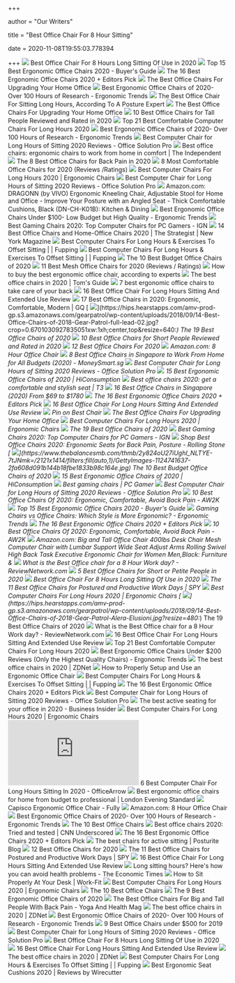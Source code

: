 +++
        
author = "Our Writers"
        
title = "Best Office Chair For 8 Hour Sitting"
        
date = 2020-11-08T19:55:03.778394
        
+++
[ ![](https://thebestbuyguide.com/wp-content/uploads/2020/03/Best-office-chair-for-8-hours-long-sitting.jpg)](https://thebestbuyguide.com/wp-content/uploads/2020/03/Best-office-chair-for-8-hours-long-sitting.jpg) Best Office Chair For 8 Hours Long Sitting Of Use in 2020
[ ![](https://www.republiclab.com/wp-content/uploads/2017/08/best-ergonomic-office-chairs-thumbnail.jpg)](https://www.republiclab.com/wp-content/uploads/2017/08/best-ergonomic-office-chairs-thumbnail.jpg) Top 15 Best Ergonomic Office Chairs 2020 - Buyer's Guide
[ ![](https://i.ytimg.com/vi/7YVTS6Yj4Co/maxresdefault.jpg)](https://i.ytimg.com/vi/7YVTS6Yj4Co/maxresdefault.jpg) The 16 Best Ergonomic Office Chairs 2020 + Editors Pick
[ ![](https://specials-images.forbesimg.com/imageserve/5eea485bdb3b680006a1e736/960x0.jpg?cropX1=0&cropX2=800&cropY1=233&cropY2=766)](https://specials-images.forbesimg.com/imageserve/5eea485bdb3b680006a1e736/960x0.jpg?cropX1=0&cropX2=800&cropY1=233&cropY2=766) The Best Office Chairs For Upgrading Your Home Office
[ ![](http://ergonomictrends.com/wp-content/uploads/2017/07/best-office-chairs-reviews-1.png)](http://ergonomictrends.com/wp-content/uploads/2017/07/best-office-chairs-reviews-1.png) Best Ergonomic Office Chairs of 2020- Over 100 Hours of Research - Ergonomic  Trends
[ ![](https://wholebodyrevolution.com/wp-content/uploads/2019/10/AdobeStock_113423452.jpeg)](https://wholebodyrevolution.com/wp-content/uploads/2019/10/AdobeStock_113423452.jpeg) The Best Office Chair For Sitting Long Hours, According To A Posture Expert
[ ![](https://specials-images.forbesimg.com/imageserve/5eea4c646ef66b0006115584/0x800.jpg?cropX1=0&cropX2=1049&cropY1=0&cropY2=1192)](https://specials-images.forbesimg.com/imageserve/5eea4c646ef66b0006115584/0x800.jpg?cropX1=0&cropX2=1049&cropY1=0&cropY2=1192) The Best Office Chairs For Upgrading Your Home Office
[ ![](https://www.theworkbuzz.com/wp-content/uploads/2020/02/best-office-chairs-for-tall-people.jpg)](https://www.theworkbuzz.com/wp-content/uploads/2020/02/best-office-chairs-for-tall-people.jpg) 10 Best Office Chairs for Tall People Reviewed and Rated in 2020
[ ![](https://standingdesktopper.com/wp-content/uploads/2018/11/Serta-Comfortable-Executive-Office-Chair.jpeg)](https://standingdesktopper.com/wp-content/uploads/2018/11/Serta-Comfortable-Executive-Office-Chair.jpeg) Top 21 Best Comfortable Computer Chairs For Long Hours 2020
[ ![](http://ergonomictrends.com/wp-content/uploads/2018/06/steel-case-leap-office-chair.jpg)](http://ergonomictrends.com/wp-content/uploads/2018/06/steel-case-leap-office-chair.jpg) Best Ergonomic Office Chairs of 2020- Over 100 Hours of Research - Ergonomic  Trends
[ ![](https://officesolutionpro.com/wp-content/uploads/2020/02/Best-Computer-Chair-for-Long-Hours-of-Sitting-02-officesolutionpro.com_.jpg)](https://officesolutionpro.com/wp-content/uploads/2020/02/Best-Computer-Chair-for-Long-Hours-of-Sitting-02-officesolutionpro.com_.jpg) Best Computer Chair for Long Hours of Sitting 2020 Reviews - Office  Solution Pro
[ ![](https://static.independent.co.uk/s3fs-public/thumbnails/image/2020/03/16/16/best-ergonomic-office-chairs-indybest.jpg?width=1200)](https://static.independent.co.uk/s3fs-public/thumbnails/image/2020/03/16/16/best-ergonomic-office-chairs-indybest.jpg?width=1200) Best office chairs: ergonomic chairs to work from home in comfort | The  Independent
[ ![](https://www.thebalancesmb.com/thmb/9U3S19mn6KmviCa9emPCfbqumE0=/640x640/smart/filters:no_upscale()/717tpSVhAvL._SL1001_-5b5f3e8a46e0fb0050e83f91.jpg)](https://www.thebalancesmb.com/thmb/9U3S19mn6KmviCa9emPCfbqumE0=/640x640/smart/filters:no_upscale()/717tpSVhAvL._SL1001_-5b5f3e8a46e0fb0050e83f91.jpg) The 8 Best Office Chairs for Back Pain in 2020
[ ![](https://www.btod.com/blog/wp-content/uploads/2019/04/most-comfortable-office-chairs-2020-blog-header.jpg)](https://www.btod.com/blog/wp-content/uploads/2019/04/most-comfortable-office-chairs-2020-blog-header.jpg) 8 Most Comfortable Office Chairs for 2020 (Reviews /Ratings)
[ ![](https://www.accessoriesadviser.com/wp-content/uploads/2020/02/Computer-Chair-3.png)](https://www.accessoriesadviser.com/wp-content/uploads/2020/02/Computer-Chair-3.png) Best Computer Chairs For Long Hours 2020 | Ergonomic Chairs
[ ![](https://officesolutionpro.com/wp-content/uploads/2020/02/Best-Computer-Chair-for-Long-Hours-of-Sitting-05-officesolutionpro.com_.jpg)](https://officesolutionpro.com/wp-content/uploads/2020/02/Best-Computer-Chair-for-Long-Hours-of-Sitting-05-officesolutionpro.com_.jpg) Best Computer Chair for Long Hours of Sitting 2020 Reviews - Office  Solution Pro
[ ![](https://images-na.ssl-images-amazon.com/images/I/71YuwSezGoL._AC_SX522_.jpg)](https://images-na.ssl-images-amazon.com/images/I/71YuwSezGoL._AC_SX522_.jpg) Amazon.com: DRAGONN (by VIVO) Ergonomic Kneeling Chair, Adjustable Stool  for Home and Office - Improve Your Posture with an Angled Seat - Thick  Comfortable Cushions, Black (DN-CH-K01B): Kitchen & Dining
[ ![](http://ergonomictrends.com/wp-content/uploads/2018/04/best-ergonomic-office-chairs-under-100-reviews.jpg)](http://ergonomictrends.com/wp-content/uploads/2018/04/best-ergonomic-office-chairs-under-100-reviews.jpg) Best Ergonomic Office Chairs Under $100- Low Budget but High Quality -  Ergonomic Trends
[ ![](https://oyster.ignimgs.com/wordpress/stg.ign.com/2019/06/Titan-2.jpg)](https://oyster.ignimgs.com/wordpress/stg.ign.com/2019/06/Titan-2.jpg) Best Gaming Chairs 2020: Top Computer Chairs for PC Gamers - IGN
[ ![](https://pyxis.nymag.com/v1/imgs/fdc/3a6/86a7075e3525ef1c07994401e3cd530a78-amazon-basics-exec-chair.rsquare.w600.jpg)](https://pyxis.nymag.com/v1/imgs/fdc/3a6/86a7075e3525ef1c07994401e3cd530a78-amazon-basics-exec-chair.rsquare.w600.jpg) 14 Best Office Chairs and Home-Office Chairs 2020 | The Strategist | New  York Magazine
[ ![](https://fupping.com/wp-content/uploads/2019/01/dane-deaner-272368-unsplash-1-1152x922.jpg)](https://fupping.com/wp-content/uploads/2019/01/dane-deaner-272368-unsplash-1-1152x922.jpg) Best Computer Chairs For Long Hours & Exercises To Offset Sitting | |  Fupping
[ ![](https://fupping.com/wp-content/uploads/2019/01/BDI-TC-223-Black-Leather-Computer-Office-Chair.jpg)](https://fupping.com/wp-content/uploads/2019/01/BDI-TC-223-Black-Leather-Computer-Office-Chair.jpg) Best Computer Chairs For Long Hours & Exercises To Offset Sitting | |  Fupping
[ ![](https://www.thebalancesmb.com/thmb/32NtoHYiBK2h31vY8T2PcD6kgZQ=/1500x1500/smart/filters:no_upscale()/ModwayArticulateErgonomicMeshOfficeChairinBlack-5b21558bba61770037203394.jpg)](https://www.thebalancesmb.com/thmb/32NtoHYiBK2h31vY8T2PcD6kgZQ=/1500x1500/smart/filters:no_upscale()/ModwayArticulateErgonomicMeshOfficeChairinBlack-5b21558bba61770037203394.jpg) The 10 Best Budget Office Chairs of 2020
[ ![](https://www.btod.com/blog/wp-content/uploads/2019/03/best-mesh-office-chairs-2020-blog-header.jpg)](https://www.btod.com/blog/wp-content/uploads/2019/03/best-mesh-office-chairs-2020-blog-header.jpg) 11 Best Mesh Office Chairs for 2020 (Reviews / Ratings)
[ ![](https://media2.s-nbcnews.com/i/newscms/2020_25/3390893/ergonomic-office-chairs-kr-2x1-tease-200618_38008296185ce90fd52b401caf79df24.jpg)](https://media2.s-nbcnews.com/i/newscms/2020_25/3390893/ergonomic-office-chairs-kr-2x1-tease-200618_38008296185ce90fd52b401caf79df24.jpg) How to buy the best ergonomic office chair, according to experts
[ ![](https://cdn.mos.cms.futurecdn.net/chg3AGHkpwVFcZeK26TKuA.jpg)](https://cdn.mos.cms.futurecdn.net/chg3AGHkpwVFcZeK26TKuA.jpg) The best office chairs in 2020 | Tom's Guide
[ ![](https://inews-prd-a-images.s3.eu-west-2.amazonaws.com/content/uploads/2019/01/best-ergonomic-office-chairs.png)](https://inews-prd-a-images.s3.eu-west-2.amazonaws.com/content/uploads/2019/01/best-ergonomic-office-chairs.png) 7 best ergonomic office chairs to take care of your back
[ ![](https://bestratedofficechair.com/wp-content/uploads/2019/05/Adjustable-Kneeling-Chairs-for-Home-and-Office-1024x1024.jpg)](https://bestratedofficechair.com/wp-content/uploads/2019/05/Adjustable-Kneeling-Chairs-for-Home-and-Office-1024x1024.jpg) 16 Best Office Chair For Long Hours Sitting And Extended Use Review
[ ![](https://media.gq.com/photos/5f12159f97f256cb0f19314c/master/pass/chairs-v4.jpg)](https://media.gq.com/photos/5f12159f97f256cb0f19314c/master/pass/chairs-v4.jpg) 17 Best Office Chairs in 2020: Ergonomic, Comfortable, Modern | GQ
[ ![](https://hips.hearstapps.com/amv-prod-gp.s3.amazonaws.com/gearpatrol/wp-content/uploads/2018/09/14-Best-Office-Chairs-of-2018-Gear-Patrol-full-lead-02.jpg?crop=0.6701030927835051xw:1xh;center,top&resize=640:*)](https://hips.hearstapps.com/amv-prod-gp.s3.amazonaws.com/gearpatrol/wp-content/uploads/2018/09/14-Best-Office-Chairs-of-2018-Gear-Patrol-full-lead-02.jpg?crop=0.6701030927835051xw:1xh;center,top&resize=640:*) The 19 Best Office Chairs of 2020
[ ![](https://www.theworkbuzz.com/wp-content/uploads/2020/02/best-office-chair-for-short-person.jpg)](https://www.theworkbuzz.com/wp-content/uploads/2020/02/best-office-chair-for-short-person.jpg) 10 Best Office Chairs for Short People Reviewed and Rated in 2020
[ ![](https://www.btod.com/blog/wp-content/uploads/2019/10/best-office-chairs-2020-blog-header.jpg)](https://www.btod.com/blog/wp-content/uploads/2019/10/best-office-chairs-2020-blog-header.jpg) 12 Best Office Chairs For 2020
[ ![](https://m.media-amazon.com/images/I/91iBJfLWy7L._AC_UY218_.jpg)](https://m.media-amazon.com/images/I/91iBJfLWy7L._AC_UY218_.jpg) Amazon.com: 8 Hour Office Chair
[ ![](https://blog-cdn.moneysmart.sg/wp-content/uploads/2020/06/FT-woman-in-white-t-shirt-and-blue-denim-jeans-working-on-a-3987031.jpg)](https://blog-cdn.moneysmart.sg/wp-content/uploads/2020/06/FT-woman-in-white-t-shirt-and-blue-denim-jeans-working-on-a-3987031.jpg) 8 Best Office Chairs in Singapore to Work From Home for All Budgets (2020)  - MoneySmart.sg
[ ![](https://officesolutionpro.com/wp-content/uploads/2020/02/Best-Computer-Chair-for-Long-Hours-of-Sitting-06-officesolutionpro.com_.jpg)](https://officesolutionpro.com/wp-content/uploads/2020/02/Best-Computer-Chair-for-Long-Hours-of-Sitting-06-officesolutionpro.com_.jpg) Best Computer Chair for Long Hours of Sitting 2020 Reviews - Office  Solution Pro
[ ![](https://cdn.hiconsumption.com/wp-content/uploads/2020/05/Best-Ergonomic-Office-Chairs-0-Hero.jpg)](https://cdn.hiconsumption.com/wp-content/uploads/2020/05/Best-Ergonomic-Office-Chairs-0-Hero.jpg) 15 Best Ergonomic Office Chairs of 2020 | HiConsumption
[ ![](https://cdn.mos.cms.futurecdn.net/9rXCdrBHCFMd2aXzFFi6XV.jpg)](https://cdn.mos.cms.futurecdn.net/9rXCdrBHCFMd2aXzFFi6XV.jpg) Best office chairs 2020: get a comfortable and stylish seat | T3
[ ![](https://www.drumitloud.com/wp-content/uploads/2019/03/Best-Office-Chair-Singapore.jpg)](https://www.drumitloud.com/wp-content/uploads/2019/03/Best-Office-Chair-Singapore.jpg) 16 Best Office Chairs in Singapore (2020) From $69 to $1780
[ ![](https://i.ytimg.com/vi/7YVTS6Yj4Co/hqdefault.jpg)](https://i.ytimg.com/vi/7YVTS6Yj4Co/hqdefault.jpg) The 16 Best Ergonomic Office Chairs 2020 + Editors Pick
[ ![](https://bestratedofficechair.com/wp-content/uploads/2015/06/SPACE-Seating-Professional-Dark-Air-Grid-Back.jpg)](https://bestratedofficechair.com/wp-content/uploads/2015/06/SPACE-Seating-Professional-Dark-Air-Grid-Back.jpg) 16 Best Office Chair For Long Hours Sitting And Extended Use Review
[ ![](https://i.pinimg.com/originals/26/f0/72/26f07249b78df65dc01499d3928e16d9.jpg)](https://i.pinimg.com/originals/26/f0/72/26f07249b78df65dc01499d3928e16d9.jpg) Pin on Best Chair
[ ![](https://specials-images.forbesimg.com/imageserve/5f203f62953761c471e7740d/960x0.jpg?fit=scale)](https://specials-images.forbesimg.com/imageserve/5f203f62953761c471e7740d/960x0.jpg?fit=scale) The Best Office Chairs For Upgrading Your Home Office
[ ![](https://www.accessoriesadviser.com/wp-content/uploads/2020/02/Computer-Chair-8.png)](https://www.accessoriesadviser.com/wp-content/uploads/2020/02/Computer-Chair-8.png) Best Computer Chairs For Long Hours 2020 | Ergonomic Chairs
[ ![](https://hips.hearstapps.com/amv-prod-gp.s3.amazonaws.com/gearpatrol/wp-content/uploads/2018/09/14-Best-Office-Chairs-of-2018-Gear-Patrol-feature.jpg)](https://hips.hearstapps.com/amv-prod-gp.s3.amazonaws.com/gearpatrol/wp-content/uploads/2018/09/14-Best-Office-Chairs-of-2018-Gear-Patrol-feature.jpg) The 19 Best Office Chairs of 2020
[ ![](https://assets-prd.ignimgs.com/2020/06/03/7-1591196649336.jpg)](https://assets-prd.ignimgs.com/2020/06/03/7-1591196649336.jpg) Best Gaming Chairs 2020: Top Computer Chairs for PC Gamers - IGN
[ ![](https://www.rollingstone.com/wp-content/uploads/2020/04/office-chairs.jpg)](https://www.rollingstone.com/wp-content/uploads/2020/04/office-chairs.jpg) Shop Best Office Chairs 2020: Ergonomic Seats for Back Pain, Posture -  Rolling Stone
[ ![](https://www.thebalancesmb.com/thmb/2y824oU27iUghI_NLTYE-7tJNmk=/2121x1414/filters:fill(auto,1)/GettyImages-1124741637-2fa608d091b144b18fbe1833b98c164e.jpg)](https://www.thebalancesmb.com/thmb/2y824oU27iUghI_NLTYE-7tJNmk=/2121x1414/filters:fill(auto,1)/GettyImages-1124741637-2fa608d091b144b18fbe1833b98c164e.jpg) The 10 Best Budget Office Chairs of 2020
[ ![](https://cdn.hiconsumption.com/wp-content/uploads/2020/05/Best-Ergonomic-Office-Chairs-FB.jpg)](https://cdn.hiconsumption.com/wp-content/uploads/2020/05/Best-Ergonomic-Office-Chairs-FB.jpg) 15 Best Ergonomic Office Chairs of 2020 | HiConsumption
[ ![](https://cdn.mos.cms.futurecdn.net/eTsGaLnVkpozHC9CqhA6dK-1200-80.jpg)](https://cdn.mos.cms.futurecdn.net/eTsGaLnVkpozHC9CqhA6dK-1200-80.jpg) Best gaming chairs | PC Gamer
[ ![](https://officesolutionpro.com/wp-content/uploads/2020/02/Best-Computer-Chair-for-Long-Hours-of-Sitting-04-officesolutionpro.com_.jpg)](https://officesolutionpro.com/wp-content/uploads/2020/02/Best-Computer-Chair-for-Long-Hours-of-Sitting-04-officesolutionpro.com_.jpg) Best Computer Chair for Long Hours of Sitting 2020 Reviews - Office  Solution Pro
[ ![](https://www.awebtoknow.com/wp-content/uploads/2017/07/best-office-chairs.jpg)](https://www.awebtoknow.com/wp-content/uploads/2017/07/best-office-chairs.jpg) 10 Best Office Chairs Of 2020: Ergonomic, Comfortable, Avoid Back Pain -  AW2K
[ ![](https://www.republiclab.com/wp-content/uploads/2017/08/Ergohuman-chair-by-Eurotech.jpg)](https://www.republiclab.com/wp-content/uploads/2017/08/Ergohuman-chair-by-Eurotech.jpg) Top 15 Best Ergonomic Office Chairs 2020 - Buyer's Guide
[ ![](http://ergonomictrends.com/wp-content/uploads/2018/12/gaming-chair-vs-office-chair-ergonomics.jpg)](http://ergonomictrends.com/wp-content/uploads/2018/12/gaming-chair-vs-office-chair-ergonomics.jpg) Gaming Chairs vs Office Chairs: Which Style is More Ergonomic? - Ergonomic  Trends
[ ![](https://www.omnicoreagency.com/wp-content/uploads/2020/05/Autonomous-Ergo-Chair-2-List-2.jpg)](https://www.omnicoreagency.com/wp-content/uploads/2020/05/Autonomous-Ergo-Chair-2-List-2.jpg) The 16 Best Ergonomic Office Chairs 2020 + Editors Pick
[ ![](https://www.awebtoknow.com/wp-content/uploads/2017/07/Steelcase-Leap-Fabric-Chair.jpg)](https://www.awebtoknow.com/wp-content/uploads/2017/07/Steelcase-Leap-Fabric-Chair.jpg) 10 Best Office Chairs Of 2020: Ergonomic, Comfortable, Avoid Back Pain -  AW2K
[ ![](https://images-na.ssl-images-amazon.com/images/I/6116gQcN5xL._AC_SL1010_.jpg)](https://images-na.ssl-images-amazon.com/images/I/6116gQcN5xL._AC_SL1010_.jpg) Amazon.com: Big and Tall Office Chair 400lbs Desk Chair Mesh Computer Chair  with Lumbar Support Wide Seat Adjust Arms Rolling Swivel High Back Task  Executive Ergonomic Chair for Women Men,Black: Furniture &
[ ![](https://i2.wp.com/reviewnetwork.com/wp-content/uploads/2017/02/are-hon-chairs-good-5.jpg?resize=300%2C300)](https://i2.wp.com/reviewnetwork.com/wp-content/uploads/2017/02/are-hon-chairs-good-5.jpg?resize=300%2C300) What is the Best Office chair for a 8 Hour Work day? - ReviewNetwork.com
[ ![](https://www.btod.com/blog/wp-content/uploads/2020/01/best-office-chairs-small-petite-blog-header.jpg)](https://www.btod.com/blog/wp-content/uploads/2020/01/best-office-chairs-small-petite-blog-header.jpg) 5 Best Office Chairs for Short or Petite People in 2020
[ ![](https://thebestbuyguide.com/wp-content/uploads/2020/03/Alera-Elusion-Multifunction-Office-Chair-1024x649.jpg)](https://thebestbuyguide.com/wp-content/uploads/2020/03/Alera-Elusion-Multifunction-Office-Chair-1024x649.jpg) Best Office Chair For 8 Hours Long Sitting Of Use in 2020
[ ![](https://spy.com/wp-content/uploads/2020/10/best-office-chair-featured-image.jpg)](https://spy.com/wp-content/uploads/2020/10/best-office-chair-featured-image.jpg) The 11 Best Office Chairs for Postured and Productive Work Days | SPY
[ ![](https://www.accessoriesadviser.com/wp-content/uploads/2020/02/Computer-Chair-1.png)](https://www.accessoriesadviser.com/wp-content/uploads/2020/02/Computer-Chair-1.png) Best Computer Chairs For Long Hours 2020 | Ergonomic Chairs
[ ![](https://hips.hearstapps.com/amv-prod-gp.s3.amazonaws.com/gearpatrol/wp-content/uploads/2018/09/14-Best-Office-Chairs-of-2018-Gear-Patrol-Alera-Elusioni.jpg?resize=480:*)](https://hips.hearstapps.com/amv-prod-gp.s3.amazonaws.com/gearpatrol/wp-content/uploads/2018/09/14-Best-Office-Chairs-of-2018-Gear-Patrol-Alera-Elusioni.jpg?resize=480:*) The 19 Best Office Chairs of 2020
[ ![](https://i0.wp.com/reviewnetwork.com/wp-content/uploads/2017/02/herman-miller-embody-review-1.jpg?resize=240%2C300)](https://i0.wp.com/reviewnetwork.com/wp-content/uploads/2017/02/herman-miller-embody-review-1.jpg?resize=240%2C300) What is the Best Office chair for a 8 Hour Work day? - ReviewNetwork.com
[ ![](https://bestratedofficechair.com/wp-content/uploads/2015/06/Boss-Black-LeatherPlus-Executive-Chair.jpg)](https://bestratedofficechair.com/wp-content/uploads/2015/06/Boss-Black-LeatherPlus-Executive-Chair.jpg) 16 Best Office Chair For Long Hours Sitting And Extended Use Review
[ ![](https://standingdesktopper.com/wp-content/uploads/2019/07/GM-Seating-Ergolux-best-computer-chair-for-long-hours-standingdesktopper.jpeg)](https://standingdesktopper.com/wp-content/uploads/2019/07/GM-Seating-Ergolux-best-computer-chair-for-long-hours-standingdesktopper.jpeg) Top 21 Best Comfortable Computer Chairs For Long Hours 2020
[ ![](http://ergonomictrends.com/wp-content/uploads/2018/01/best-ergonomic-office-chairs-under-200.png)](http://ergonomictrends.com/wp-content/uploads/2018/01/best-ergonomic-office-chairs-under-200.png) Best Ergonomic Office Chairs Under $200 Reviews (Only the Highest Quality  Chairs) - Ergonomic Trends
[ ![](https://zdnet3.cbsistatic.com/hub/i/2020/01/17/97604558-3c0e-41f2-b7eb-8ee71528cc97/office-chair-7.jpg)](https://zdnet3.cbsistatic.com/hub/i/2020/01/17/97604558-3c0e-41f2-b7eb-8ee71528cc97/office-chair-7.jpg) The best office chairs in 2020 | ZDNet
[ ![](https://www.btod.com/blog/wp-content/uploads/2019/12/how-to-properly-sit-in-your-ergonomic-office-chair-blog-header.jpg)](https://www.btod.com/blog/wp-content/uploads/2019/12/how-to-properly-sit-in-your-ergonomic-office-chair-blog-header.jpg) How to Properly Setup and Use an Ergonomic Office Chair
[ ![](https://fupping.com/wp-content/uploads/2019/01/Herman-Miller-Aeron-Executive-Office-Chair-Size-B-Fully-Adjustable-Arms-lumbar-Support-Open-Box.jpg)](https://fupping.com/wp-content/uploads/2019/01/Herman-Miller-Aeron-Executive-Office-Chair-Size-B-Fully-Adjustable-Arms-lumbar-Support-Open-Box.jpg) Best Computer Chairs For Long Hours & Exercises To Offset Sitting | |  Fupping
[ ![](https://www.omnicoreagency.com/wp-content/uploads/2020/01/GM-Seating-Ergolux-Genuine-Leather-Executive-Hi-Swivel-Chair-List.jpg)](https://www.omnicoreagency.com/wp-content/uploads/2020/01/GM-Seating-Ergolux-Genuine-Leather-Executive-Hi-Swivel-Chair-List.jpg) The 16 Best Ergonomic Office Chairs 2020 + Editors Pick
[ ![](https://officesolutionpro.com/wp-content/uploads/2020/07/Best-Computer-Chair-for-Long-Hours-of-Sitting-02-officesolutionpro.com_.jpg?ezimgfmt=rs:340x210/rscb21/ng:webp/ngcb21)](https://officesolutionpro.com/wp-content/uploads/2020/07/Best-Computer-Chair-for-Long-Hours-of-Sitting-02-officesolutionpro.com_.jpg?ezimgfmt=rs:340x210/rscb21/ng:webp/ngcb21) Best Computer Chair for Long Hours of Sitting 2020 Reviews - Office  Solution Pro
[ ![](https://i.insider.com/5eb45d273dac9a0544473b84?width=800&format=jpeg)](https://i.insider.com/5eb45d273dac9a0544473b84?width=800&format=jpeg) The best active seating for your office in 2020 - Business Insider
[ ![](https://www.accessoriesadviser.com/wp-content/uploads/2020/02/Computer-Chair-4.png)](https://www.accessoriesadviser.com/wp-content/uploads/2020/02/Computer-Chair-4.png) Best Computer Chairs For Long Hours 2020 | Ergonomic Chairs
[ ![](https://officearrow.com/wp-content/plugins/aawp/public/image.php?url=aHR0cHM6Ly9tLm1lZGlhLWFtYXpvbi5jb20vaW1hZ2VzL0kvNDFqN3FpRWxEZEwuanBn)](https://officearrow.com/wp-content/plugins/aawp/public/image.php?url=aHR0cHM6Ly9tLm1lZGlhLWFtYXpvbi5jb20vaW1hZ2VzL0kvNDFqN3FpRWxEZEwuanBn) 6 Best Computer Chair For Long Hours Sitting In 2020 - OfficeArrow
[ ![](https://static.standard.co.uk/s3fs-public/thumbnails/image/2020/06/19/10/office-chairs.jpg?w968)](https://static.standard.co.uk/s3fs-public/thumbnails/image/2020/06/19/10/office-chairs.jpg?w968) Best ergonomic office chairs for home from budget to professional | London  Evening Standard
[ ![](https://www.fully.com/media/catalog/product/cache/98207abf3b475baeffaf823b5f6edc92/f/u/fully-capisco-chair-era-slate-black-bg-01_1.jpg)](https://www.fully.com/media/catalog/product/cache/98207abf3b475baeffaf823b5f6edc92/f/u/fully-capisco-chair-era-slate-black-bg-01_1.jpg) Capisco Ergonomic Office Chair - Fully
[ ![](https://m.media-amazon.com/images/I/61n38DvGVIL._AC_UY218_.jpg)](https://m.media-amazon.com/images/I/61n38DvGVIL._AC_UY218_.jpg) Amazon.com: 8 Hour Office Chair
[ ![](http://ergonomictrends.com/wp-content/uploads/2018/06/Gates-Leather-Executive-Chair2.jpg)](http://ergonomictrends.com/wp-content/uploads/2018/06/Gates-Leather-Executive-Chair2.jpg) Best Ergonomic Office Chairs of 2020- Over 100 Hours of Research - Ergonomic  Trends
[ ![](http://static1.squarespace.com/static/556b5950e4b07e55e369809c/55a54310e4b037b6dd056380/5a937ec4f9619a83af678c43/1596149671642/best+office+chair.jpg?format=1500w)](http://static1.squarespace.com/static/556b5950e4b07e55e369809c/55a54310e4b037b6dd056380/5a937ec4f9619a83af678c43/1596149671642/best+office+chair.jpg?format=1500w) The 10 Best Office Chairs
[ ![](https://cdn.cnn.com/cnnnext/dam/assets/200805162317-underscored-office-chair-lead.jpg)](https://cdn.cnn.com/cnnnext/dam/assets/200805162317-underscored-office-chair-lead.jpg) Best office chairs 2020: Tried and tested | CNN Underscored
[ ![](https://www.omnicoreagency.com/wp-content/uploads/2020/01/Herman-Miller-Embody-Ergonomic-Office-Chair-List.jpg)](https://www.omnicoreagency.com/wp-content/uploads/2020/01/Herman-Miller-Embody-Ergonomic-Office-Chair-List.jpg) The 16 Best Ergonomic Office Chairs 2020 + Editors Pick
[ ![](https://www.posturite.co.uk/blog/wp-content/uploads/2020/02/active-sitting-blog_images-002.jpg)](https://www.posturite.co.uk/blog/wp-content/uploads/2020/02/active-sitting-blog_images-002.jpg) The best chairs for active sitting | Posturite Blog
[ ![](https://www.btod.com/blog/wp-content/uploads/2019/02/100mc.jpg)](https://www.btod.com/blog/wp-content/uploads/2019/02/100mc.jpg) 12 Best Office Chairs for 2020
[ ![](https://spy.com/wp-content/uploads/2020/10/best-budget.jpg?w=300)](https://spy.com/wp-content/uploads/2020/10/best-budget.jpg?w=300) The 11 Best Office Chairs for Postured and Productive Work Days | SPY
[ ![](https://bestratedofficechair.com/wp-content/uploads/2018/09/herman-miller-aeron-ergonomic-chairs.jpg)](https://bestratedofficechair.com/wp-content/uploads/2018/09/herman-miller-aeron-ergonomic-chairs.jpg) 16 Best Office Chair For Long Hours Sitting And Extended Use Review
[ ![](https://img.etimg.com/thumb/msid-61541261,width-650,imgsize-175174,,resizemode-4,quality-100/.jpg)](https://img.etimg.com/thumb/msid-61541261,width-650,imgsize-175174,,resizemode-4,quality-100/.jpg) Long sitting hours? Here's how you can avoid health problems - The Economic  Times
[ ![](https://assets.website-files.com/5876c7374691a7d805ce8d19/5aa15464efcfd20001628a17_shutterstock_524133304.jpg)](https://assets.website-files.com/5876c7374691a7d805ce8d19/5aa15464efcfd20001628a17_shutterstock_524133304.jpg) How to Sit Properly At Your Desk | Work-Fit
[ ![](https://www.accessoriesadviser.com/wp-content/uploads/2020/02/best-computer-chair-for-long-hours.png)](https://www.accessoriesadviser.com/wp-content/uploads/2020/02/best-computer-chair-for-long-hours.png) Best Computer Chairs For Long Hours 2020 | Ergonomic Chairs
[ ![](https://m.media-amazon.com/images/I/41j5mBKAoQL.jpg)](https://m.media-amazon.com/images/I/41j5mBKAoQL.jpg) The 10 Best Office Chairs
[ ![](https://www.thespruce.com/thmb/-TZyNjYe9X5gmb6qiT_EEjPYhE8=/683x683/smart/filters:no_upscale()/ScreenShot2019-06-11at11.37.40AM-e3c3909c6da94f0d90e0ec7ed8c58ed1.png)](https://www.thespruce.com/thmb/-TZyNjYe9X5gmb6qiT_EEjPYhE8=/683x683/smart/filters:no_upscale()/ScreenShot2019-06-11at11.37.40AM-e3c3909c6da94f0d90e0ec7ed8c58ed1.png) The 9 Best Ergonomic Office Chairs of 2020
[ ![](https://www.yogaandhealthmag.co.uk/wp-content/uploads/2020/01/Best-Big-and-Tall-Office-Chair.jpg)](https://www.yogaandhealthmag.co.uk/wp-content/uploads/2020/01/Best-Big-and-Tall-Office-Chair.jpg) The Best Office Chairs For Big and Tall People With Back Pain - Yoga And  Health Mag
[ ![](https://zdnet4.cbsistatic.com/hub/i/2020/01/17/8231e246-714d-44bf-8b5e-bebdd66c1d83/office-chair-6.jpg)](https://zdnet4.cbsistatic.com/hub/i/2020/01/17/8231e246-714d-44bf-8b5e-bebdd66c1d83/office-chair-6.jpg) The best office chairs in 2020 | ZDNet
[ ![](http://ergonomictrends.com/wp-content/uploads/2019/01/Komene-Ergonomic-Office-Chair.jpg)](http://ergonomictrends.com/wp-content/uploads/2019/01/Komene-Ergonomic-Office-Chair.jpg) Best Ergonomic Office Chairs of 2020- Over 100 Hours of Research - Ergonomic  Trends
[ ![](https://www.btod.com/blog/wp-content/uploads/2019/10/best-office-chairs-under-500-for-2020-blog-header.jpg)](https://www.btod.com/blog/wp-content/uploads/2019/10/best-office-chairs-under-500-for-2020-blog-header.jpg) 9 Best Office Chairs under $500 for 2019
[ ![](https://ws-na.amazon-adsystem.com/widgets/q?_encoding=UTF8&ASIN=B073Q4FPSC&Format=_SL250_&ID=AsinImage&MarketPlace=US&ServiceVersion=20070822&WS=1&tag=jasontjugito-20&language=en_US)](https://ws-na.amazon-adsystem.com/widgets/q?_encoding=UTF8&ASIN=B073Q4FPSC&Format=_SL250_&ID=AsinImage&MarketPlace=US&ServiceVersion=20070822&WS=1&tag=jasontjugito-20&language=en_US) Best Computer Chair for Long Hours of Sitting 2020 Reviews - Office  Solution Pro
[ ![](https://thebestbuyguide.com/wp-content/uploads/2020/03/Modway-Veer-Drafting-Chair-278x300.jpg)](https://thebestbuyguide.com/wp-content/uploads/2020/03/Modway-Veer-Drafting-Chair-278x300.jpg) Best Office Chair For 8 Hours Long Sitting Of Use in 2020
[ ![](https://bestratedofficechair.com/wp-content/uploads/2019/06/Ergonomic-Mesh-Office-Chair-300x300.jpg)](https://bestratedofficechair.com/wp-content/uploads/2019/06/Ergonomic-Mesh-Office-Chair-300x300.jpg) 16 Best Office Chair For Long Hours Sitting And Extended Use Review
[ ![](https://zdnet2.cbsistatic.com/hub/i/2020/01/17/5a3e28b6-25e0-42f9-841a-c92fd9e577c3/office-chair-5.jpg)](https://zdnet2.cbsistatic.com/hub/i/2020/01/17/5a3e28b6-25e0-42f9-841a-c92fd9e577c3/office-chair-5.jpg) The best office chairs in 2020 | ZDNet
[ ![](https://fupping.com/wp-content/uploads/2019/01/Duorest-Leaders-Executive-Office-Chair.jpg)](https://fupping.com/wp-content/uploads/2019/01/Duorest-Leaders-Executive-Office-Chair.jpg) Best Computer Chairs For Long Hours & Exercises To Offset Sitting | |  Fupping
[ ![](https://cdn.thewirecutter.com/wp-content/media/2020/09/ergonomicseatcushions2020-2048-9754.jpg?auto=webp&crop=1.91:1&width=1200)](https://cdn.thewirecutter.com/wp-content/media/2020/09/ergonomicseatcushions2020-2048-9754.jpg?auto=webp&crop=1.91:1&width=1200) Best Ergonomic Seat Cushions 2020 | Reviews by Wirecutter
